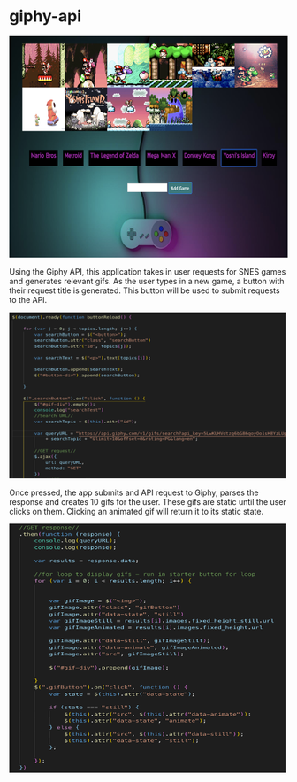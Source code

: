 # giphy-api
<img src="/img/APIYoshi.png" width= 700px; height= 400px;>

Using the Giphy API, this application takes in user requests for SNES games and generates relevant gifs. As the user types in a new game, a button with their request title is generated. This button will be used to submit requests to the API.

<img src="/img/API%20Request.png" width=500px; height= 300px;>

Once pressed, the app submits and API request to Giphy, parses the response and creates 10 gifs for the user. These gifs are static until the user clicks on them. Clicking an animated gif will return it to its static state. 

<img src="/img/API%20Response.png" width=500px; height= 450px;>
